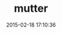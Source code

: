 ---
layout: post
title:  "mutter"
repo:   "cloudhead/mutter"
date:   2015-02-18 17:10:36
gemurl: http://github.com/cloudhead/mutter
---